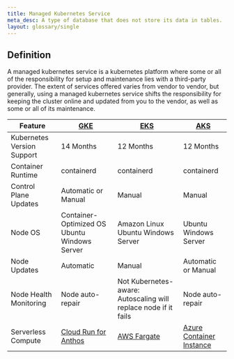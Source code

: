 ```yaml
---
title: Managed Kubernetes Service
meta_desc: A type of database that does not store its data in tables.
layout: glossary/single
---
```


## Definition

A managed kubernetes service is a kubernetes platform where some or all of the responsibility for setup and maintenance lies with a third-party provider. The extent of services offered varies from vendor to vendor, but generally, using a managed kubernetes service shifts the responsibility for keeping the cluster online and updated from you to the vendor, as well as some or all of its maintenance.

| Feature                    | [GKE](/learn/glossary/gcp-gke)                                            | [EKS](/learn/glossary/aws-eks)                                                             | [AKS](/learn/glossary/msft-aks)                      |
|----------------------------|------------------------------------------------|-----------------------------------------------------------------|--------------------------|
| Kubernetes Version Support | 14 Months                                      | 12 Months                                                       | 12 Months                |
| Container Runtime          | containerd                                     | containerd                                                      | containerd               |
| Control Plane Updates      | Automatic or Manual                            | Manual                                                          | Manual                   |
| Node OS                    | Container-Optimized OS  Ubuntu  Windows Server | Amazon Linux  Ubuntu  Windows Server                            | Ubuntu  Windows Server   |
| Node Updates               | Automatic                                      | Manual                                                          | Automatic or Manual      |
| Node Health Monitoring     | Node auto-repair                               | Not Kubernetes-aware: Autoscaling will replace node if it fails | Node auto-repair         |
| Serverless Compute         | [Cloud Run for Anthos](https://cloud.google.com/run)                          | [AWS Fargate](/learn/glossary/aws-fargate)                                                     | [Azure Container Instance](https://azure.microsoft.com/en-us/services/container-instances/) |
